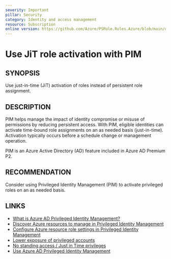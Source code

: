 ```yaml
---
severity: Important
pillar: Security
category: Identity and access management
resource: Subscription
online version: https://github.com/Azure/PSRule.Rules.Azure/blob/main/docs/en/rules/Azure.RBAC.PIM.md
---
```


# Use JiT role activation with PIM

## SYNOPSIS

Use just-in-time (JiT) activation of roles instead of persistent role assignment.

## DESCRIPTION

PIM helps manage the impact of identity compromise or misuse of permissions by reducing persistent access.
With PIM, eligible identities can activate time-bound role assignments on an as needed basis (just-in-time).
Activation typically occurs before a schedule change or management operation.

PIM is an Azure Active Directory (AD) feature included in Azure AD Premium P2.

## RECOMMENDATION

Consider using Privileged Identity Management (PIM) to activate privileged roles on an as needed basis.

## LINKS

- [What is Azure AD Privileged Identity Management?](https://docs.microsoft.com/azure/active-directory/privileged-identity-management/pim-configure)
- [Discover Azure resources to manage in Privileged Identity Management](https://docs.microsoft.com/azure/active-directory/privileged-identity-management/pim-resource-roles-discover-resources)
- [Configure Azure resource role settings in Privileged Identity Management](https://docs.microsoft.com/azure/active-directory/privileged-identity-management/pim-resource-roles-configure-role-settings)
- [Lower exposure of privileged accounts](https://docs.microsoft.com/azure/security/fundamentals/identity-management-best-practices#lower-exposure-of-privileged-accounts)
- [No standing access / Just in Time privileges](https://docs.microsoft.com/azure/architecture/framework/security/critical-impact-accounts#no-standing-access--just-in-time-privileges)
- [Use Azure AD Privileged Identity Management](https://docs.microsoft.com/azure/role-based-access-control/best-practices#use-azure-ad-privileged-identity-management)
